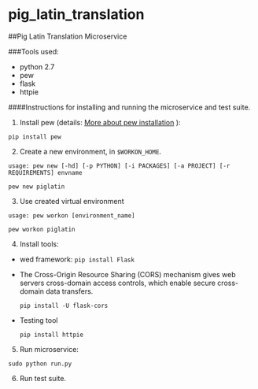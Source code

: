 # pig_latin_translation
##Pig Latin Translation Microservice

###Tools used:
- python 2.7
- pew
- flask
- httpie

####Instructions for installing and running the microservice and test suite.


1. Install pew (details: [More about pew installation](https://github.com/berdario/pew) ):

  `pip install pew`

2. Create a new environment, in `$WORKON_HOME`.

  `usage: pew new [-hd] [-p PYTHON] [-i PACKAGES] [-a PROJECT] [-r REQUIREMENTS] envname`

  `pew new piglatin`

3. Use created virtual environment

  `usage: pew workon [environment_name]`

  `pew workon piglatin`

4. Install tools:

  - wed framework:
    `pip install Flask`

  - The Cross-Origin Resource Sharing (CORS) mechanism gives web servers
  cross-domain access controls, which enable secure cross-domain data transfers.

    `pip install -U flask-cors`

  - Testing tool

    `pip install httpie`

5. Run microservice:

  `sudo python run.py`

6. Run test suite.
